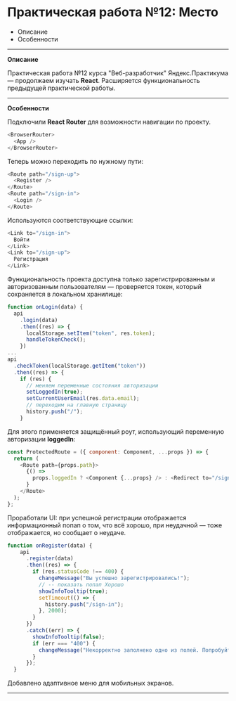 # Практическая работа №12: Место

- Описание
- Особенности

---

**Описание**

Практическая работа №12 курса "Веб-разработчик" Яндекс.Практикума — продолжаем изучать **React**. Расширяется функциональность предыдущей практической работы.

---

**Особенности**

Подключили **React Router** для возможности навигации по проекту.

```javascript
<BrowserRouter>
  <App />
</BrowserRouter>
```

Теперь можно переходить по нужному пути:

```javascript
<Route path="/sign-up">
  <Register />
</Route>
<Route path="/sign-in">
  <Login />
</Route>
```

Используются соответствующие ссылки:

```javascript
<Link to="/sign-in">
  Войти
</Link>
<Link to="/sign-up">
  Регистрация
</Link>
```

Функциональность проекта доступна только зарегистрированным и авторизованным пользователям — проверяется токен, который сохраняется в локальном хранилище:

```javascript
function onLogin(data) {
  api
    .login(data)
    .then((res) => {
      localStorage.setItem("token", res.token);
      handleTokenCheck();
    })
...
api
  .checkToken(localStorage.getItem("token"))
  .then((res) => {
    if (res) {
      // меняем переменные состояния авторизации
      setLoggedIn(true);
      setCurrentUserEmail(res.data.email);
      // переходим на главную страницу
      history.push("/");
    }
```
Для этого применяется защищённый роут, использующий переменную авторизации **loggedIn**:

```javascript
const ProtectedRoute = ({ component: Component, ...props }) => {
  return (
    <Route path={props.path}>
      {() =>
        props.loggedIn ? <Component {...props} /> : <Redirect to="/sign-in" />
      }
    </Route>
  );
};
```
Проработали UI: при успешной регистрации отображается информационный попап о том, что всё хорошо, при неудачной — тоже отображается, но сообщает о неудаче.

```javascript
function onRegister(data) {
    api
      .register(data)
      .then((res) => {
        if (res.statusCode !== 400) {
          changeMessage("Вы успешно зарегистрировались!");
          // -- показать попап Хорошо
          showInfoTooltip(true);
          setTimeout(() => {
            history.push("/sign-in");
          }, 2000);
        }
      })
      .catch((err) => {
        showInfoTooltip(false);
        if (err === "400") {
          changeMessage("Некорректно заполнено одно из полей. Попробуйте ещё раз.");
        }
      });
  }
```

Добавлено адаптивное меню для мобильных экранов.

---